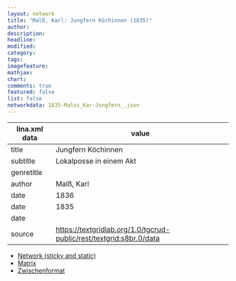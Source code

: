 ```yaml
---
layout: network
title: "Malß, Karl: Jungfern Köchinnen (1835)"
author:
description:
headline:
modified:
category:
tags:
imagefeature: 
mathjax: 
chart: 
comments: true
featured: false
list: false
networkdata: 1835-Malss_Kar-Jungfern_.json
---
```

lina.xml data  | value
------------- | -------------
title|Jungfern Köchinnen
subtitle|Lokalposse in einem Akt
genretitle|
author|Malß, Karl
date|1836
date|1835
date|
source|https://textgridlab.org/1.0/tgcrud-public/rest/textgrid:s8br.0/data


* [Network (sticky and static)](/network44)
* [Matrix](/matrix44)
* [Zwischenformat](/lina44 )
